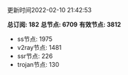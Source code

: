 更新时间2022-02-10 21:42:53

**总订阅: 182**
**总节点: 6709**
**有效节点: 3812**
- ss节点: 1975
- v2ray节点: 1481
- ssr节点: 226
- trojan节点: 130
